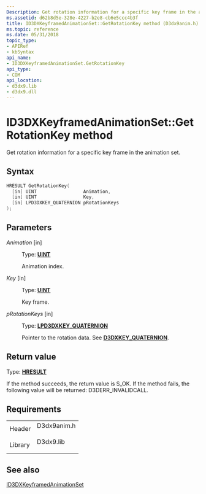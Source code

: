 ```yaml
---
Description: Get rotation information for a specific key frame in the animation set.
ms.assetid: d62b8d5e-328e-4227-b2e8-cb6e5ccc4b3f
title: ID3DXKeyframedAnimationSet::GetRotationKey method (D3dx9anim.h)
ms.topic: reference
ms.date: 05/31/2018
topic_type: 
- APIRef
- kbSyntax
api_name: 
- ID3DXKeyframedAnimationSet.GetRotationKey
api_type: 
- COM
api_location: 
- d3dx9.lib
- d3dx9.dll
---
```


# ID3DXKeyframedAnimationSet::GetRotationKey method

Get rotation information for a specific key frame in the animation set.

## Syntax


```C++
HRESULT GetRotationKey(
  [in] UINT                 Animation,
  [in] UINT                 Key,
  [in] LPD3DXKEY_QUATERNION pRotationKeys
);
```



## Parameters

<dl> <dt>

*Animation* \[in\]
</dt> <dd>

Type: **[**UINT**](../winprog/windows-data-types.md)**

Animation index.

</dd> <dt>

*Key* \[in\]
</dt> <dd>

Type: **[**UINT**](../winprog/windows-data-types.md)**

Key frame.

</dd> <dt>

*pRotationKeys* \[in\]
</dt> <dd>

Type: **[**LPD3DXKEY\_QUATERNION**](d3dxkey-quaternion.md)**

Pointer to the rotation data. See [**D3DXKEY\_QUATERNION**](d3dxkey-quaternion.md).

</dd> </dl>

## Return value

Type: **[**HRESULT**](https://msdn.microsoft.com/library/Bb401631(v=MSDN.10).aspx)**

If the method succeeds, the return value is S\_OK. If the method fails, the following value will be returned: D3DERR\_INVALIDCALL.

## Requirements



|                    |                                                                                        |
|--------------------|----------------------------------------------------------------------------------------|
| Header<br/>  | <dl> <dt>D3dx9anim.h</dt> </dl> |
| Library<br/> | <dl> <dt>D3dx9.lib</dt> </dl>   |



## See also

<dl> <dt>

[ID3DXKeyframedAnimationSet](id3dxkeyframedanimationset.md)
</dt> </dl>

 

 
